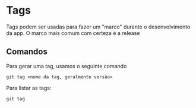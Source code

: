 # Tags

Tags podem ser usadas para fazer um "marco" durante o desenvolvimento da app. 
O marco mais comum com certeza é a release

## Comandos

Para gerar uma tag, usamos o seguinte comando

	git tag <nome da tag, geralmente versão>

Para listar as tags:

	git tag
